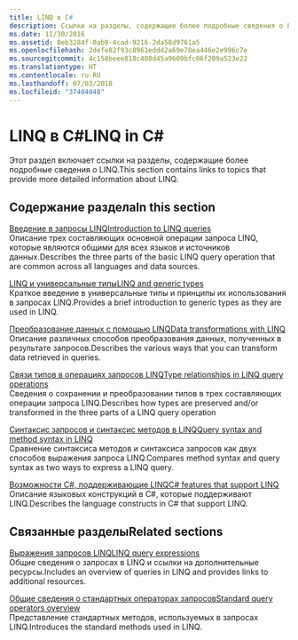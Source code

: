 ```yaml
---
title: LINQ в C#
description: Ссылки на разделы, содержащие более подробные сведения о LINQ в C#.
ms.date: 11/30/2016
ms.assetid: 8eb3284f-0ab9-4cad-9216-2da58d9761a5
ms.openlocfilehash: 2defe82f93c8961eddd2a69e78ea446e2e996c7e
ms.sourcegitcommit: 4c158beee818c408d45a9609bfc06f209a523e22
ms.translationtype: HT
ms.contentlocale: ru-RU
ms.lasthandoff: 07/03/2018
ms.locfileid: "37404048"
---
```

# <a name="linq-in-c"></a><span data-ttu-id="c3657-103">LINQ в C#</span><span class="sxs-lookup"><span data-stu-id="c3657-103">LINQ in C#</span></span> #

<span data-ttu-id="c3657-104">Этот раздел включает ссылки на разделы, содержащие более подробные сведения о LINQ.</span><span class="sxs-lookup"><span data-stu-id="c3657-104">This section contains links to topics that provide more detailed information about LINQ.</span></span>

## <a name="in-this-section"></a><span data-ttu-id="c3657-105">Содержание раздела</span><span class="sxs-lookup"><span data-stu-id="c3657-105">In this section</span></span>

[<span data-ttu-id="c3657-106">Введение в запросы LINQ</span><span class="sxs-lookup"><span data-stu-id="c3657-106">Introduction to LINQ queries</span></span>](../programming-guide/concepts/linq/introduction-to-linq-queries.md)  
<span data-ttu-id="c3657-107">Описание трех составляющих основной операции запроса LINQ, которые являются общими для всех языков и источников данных.</span><span class="sxs-lookup"><span data-stu-id="c3657-107">Describes the three parts of the basic LINQ query operation that are common across all languages and data sources.</span></span>  

[<span data-ttu-id="c3657-108">LINQ и универсальные типы</span><span class="sxs-lookup"><span data-stu-id="c3657-108">LINQ and generic types</span></span>](../programming-guide/concepts/linq/linq-and-generic-types.md)  
<span data-ttu-id="c3657-109">Краткое введение в универсальные типы и принципы их использования в запросах LINQ.</span><span class="sxs-lookup"><span data-stu-id="c3657-109">Provides a brief introduction to generic types as they are used in LINQ.</span></span>

[<span data-ttu-id="c3657-110">Преобразование данных с помощью LINQ</span><span class="sxs-lookup"><span data-stu-id="c3657-110">Data transformations with LINQ</span></span>](../programming-guide/concepts/linq/data-transformations-with-linq.md)  
<span data-ttu-id="c3657-111">Описание различных способов преобразования данных, полученных в результате запросов.</span><span class="sxs-lookup"><span data-stu-id="c3657-111">Describes the various ways that you can transform data retrieved in queries.</span></span>

[<span data-ttu-id="c3657-112">Связи типов в операциях запросов LINQ</span><span class="sxs-lookup"><span data-stu-id="c3657-112">Type relationships in LINQ query operations</span></span>](../programming-guide/concepts/linq/type-relationships-in-linq-query-operations.md)  
<span data-ttu-id="c3657-113">Сведения о сохранении и преобразовании типов в трех составляющих операции запроса LINQ.</span><span class="sxs-lookup"><span data-stu-id="c3657-113">Describes how types are preserved and/or transformed in the three parts of a LINQ query operation</span></span>

[<span data-ttu-id="c3657-114">Синтаксис запросов и синтаксис методов в LINQ</span><span class="sxs-lookup"><span data-stu-id="c3657-114">Query syntax and method syntax in LINQ</span></span>](../programming-guide/concepts/linq/query-syntax-and-method-syntax-in-linq.md)  
<span data-ttu-id="c3657-115">Сравнение синтаксиса методов и синтаксиса запросов как двух способов выражения запроса LINQ.</span><span class="sxs-lookup"><span data-stu-id="c3657-115">Compares method syntax and query syntax as two ways to express a LINQ query.</span></span>

[<span data-ttu-id="c3657-116">Возможности C#, поддерживающие LINQ</span><span class="sxs-lookup"><span data-stu-id="c3657-116">C# features that support LINQ</span></span>](../programming-guide/concepts/linq/features-that-support-linq.md)  
<span data-ttu-id="c3657-117">Описание языковых конструкций в C#, которые поддерживают LINQ.</span><span class="sxs-lookup"><span data-stu-id="c3657-117">Describes the language constructs in C# that support LINQ.</span></span>

## <a name="related-sections"></a><span data-ttu-id="c3657-118">Связанные разделы</span><span class="sxs-lookup"><span data-stu-id="c3657-118">Related sections</span></span>

[<span data-ttu-id="c3657-119">Выражения запросов LINQ</span><span class="sxs-lookup"><span data-stu-id="c3657-119">LINQ query expressions</span></span>](../programming-guide/linq-query-expressions/index.md)  
<span data-ttu-id="c3657-120">Общие сведения о запросах в LINQ и ссылки на дополнительные ресурсы.</span><span class="sxs-lookup"><span data-stu-id="c3657-120">Includes an overview of queries in LINQ and provides links to additional resources.</span></span>

[<span data-ttu-id="c3657-121">Общие сведения о стандартных операторах запросов</span><span class="sxs-lookup"><span data-stu-id="c3657-121">Standard query operators overview</span></span>](../programming-guide/concepts/linq/standard-query-operators-overview.md)  
<span data-ttu-id="c3657-122">Представление стандартных методов, используемых в запросах LINQ.</span><span class="sxs-lookup"><span data-stu-id="c3657-122">Introduces the standard methods used in LINQ.</span></span>